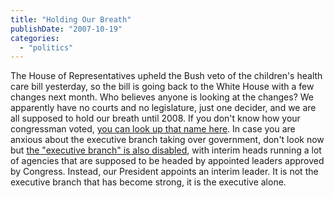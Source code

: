 ```yaml
---
title: "Holding Our Breath"
publishDate: "2007-10-19"
categories: 
  - "politics"
---
```


The House of Representatives upheld the Bush veto of the children's health care bill yesterday, so the bill is going back to the White House with a few changes next month. Who believes anyone is looking at the changes? We apparently have no courts and no legislature, just one decider, and we are all supposed to hold our breath until 2008. If you don't know how your congressman voted, [you can look up that name here](http://clerk.house.gov/evs/2007/roll982.xml). In case you are anxious about the executive branch taking over government, don't look now but [the "executive branch" is also disabled](http://www.nytimes.com/2007/10/15/washington/15interim.html), with interim heads running a lot of agencies that are supposed to be headed by appointed leaders approved by Congress. Instead, our President appoints an interim leader. It is not the executive branch that has become strong, it is the executive alone.
